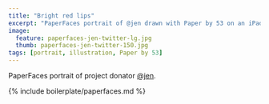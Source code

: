 ```yaml
---
title: "Bright red lips"
excerpt: "PaperFaces portrait of @jen drawn with Paper by 53 on an iPad."
image: 
  feature: paperfaces-jen-twitter-lg.jpg
  thumb: paperfaces-jen-twitter-150.jpg
tags: [portrait, illustration, Paper by 53]
---
```


PaperFaces portrait of project donator [@jen](http://twitter.com/jen).

{% include boilerplate/paperfaces.md %}